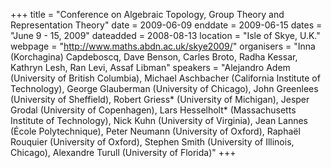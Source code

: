 +++
title = "Conference on Algebraic Topology, Group Theory and Representation Theory"
date = 2009-06-09
enddate = 2009-06-15
dates = "June 9 - 15, 2009"
dateadded = 2008-08-13
location = "Isle of Skye, U.K."
webpage = "http://www.maths.abdn.ac.uk/skye2009/"
organisers = "Inna (Korchagina) Capdeboscq, Dave Benson, Carles Broto, Radha Kessar, Kathryn Lesh, Ran Levi, Assaf Libman"
speakers = "Alejandro Adem (University of British Columbia), Michael Aschbacher (California Institute of Technology), George Glauberman (University of Chicago), John Greenlees (University of Sheffield), Robert Griess* (University of Michigan), Jesper Grodal (University of Copenhagen), Lars Hesselholt* (Massachusetts Institute of Technology), Nick Kuhn (University of Virginia), Jean Lannes (École Polytechnique), Peter Neumann (University of Oxford), Raphaël Rouquier (University of Oxford), Stephen Smith (University of Illinois, Chicago), Alexandre Turull (University of Florida)"
+++
